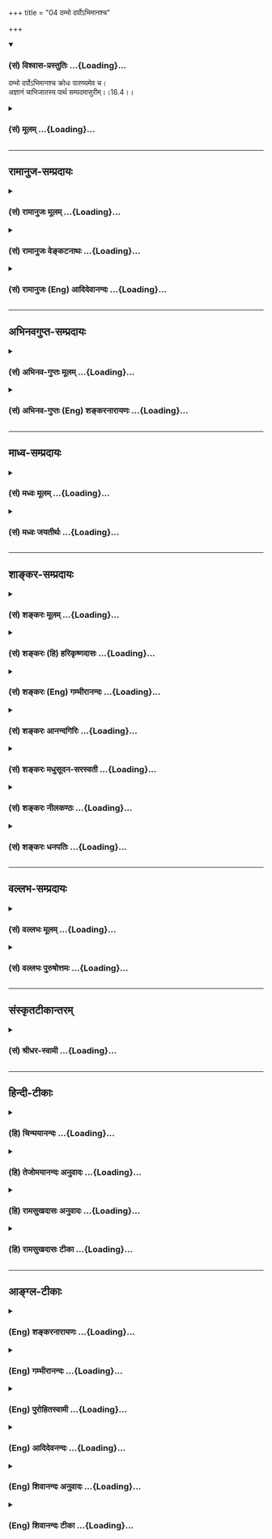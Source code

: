 +++
title = "04 दम्भो दर्पोऽभिमानश्च"

+++
<div class="js_include" newlevelforh1="3" title="(सं) विश्वास-प्रस्तुतिः" unfilled url="/purANam/mahAbhAratam/06-bhIShma-parva/02-bhagavad-gItA-parva/saMskRtam/vishvAsa-prastutiH/16_daivAsura-sampad-vib/04_dambho_darpo-bhim.md">
<details open><summary><h3>(सं) विश्वास-प्रस्तुतिः ...{Loading}...</h3></summary>

दम्भो दर्पोऽभिमानश्च क्रोधः पारुष्यमेव च।  
अज्ञानं चाभिजातस्य पार्थ सम्पदमासुरीम्।।16.4।।
</details>
</div>
<div class="js_include collapsed" newlevelforh1="3" title="(सं) मूलम्" unfilled url="/purANam/mahAbhAratam/06-bhIShma-parva/02-bhagavad-gItA-parva/saMskRtam/mUlam/16_daivAsura-sampad-vib/04_dambho_darpo-bhim.md">
<details><summary><h3>(सं) मूलम् ...{Loading}...</h3></summary>

दम्भो दर्पोऽभिमानश्च क्रोधः पारुष्यमेव च।  
अज्ञानं चाभिजातस्य पार्थ सम्पदमासुरीम्।।16.4।।
</details>
</div>


_________________
## रामानुज-सम्प्रदायः
<div class="js_include collapsed" newlevelforh1="3" title="(सं) रामानुजः मूलम्" unfilled url="/purANam/mahAbhAratam/06-bhIShma-parva/02-bhagavad-gItA-parva/saMskRtam/rAmAnujaH/mUlam/16_daivAsura-sampad-vib/04_dambho_darpo-bhim.md">
<details><summary><h3>(सं) रामानुजः मूलम् ...{Loading}...</h3></summary>

।।16.4।।**दम्भः** धार्मिकत्वख्यापनाय धर्मानुष्ठानम्। **दर्पः**
कृत्याकृत्याविवेककरो विषयानुभवनिमित्तो हर्षः। ,**अतिमानः** च
स्वविद्याभिजनाननुगुणोऽभिमानः। **क्रोधः** परपीडाफलचित्तविकारः।
**पारुष्यं** साधूनाम् उद्वेगकरः स्वभावः। **अज्ञानं**
परावरतत्त्वकृत्याकृत्याविवेकः। एते स्वभावाः **आसुरीं संपदम् अभिजातस्य
भवन्ति।** असुरा भगवदाज्ञातिवृत्तिशीलाः।

</details>
</div>
<div class="js_include collapsed" newlevelforh1="3" title="(सं) रामानुजः वेङ्कटनाथः" unfilled url="/purANam/mahAbhAratam/06-bhIShma-parva/02-bhagavad-gItA-parva/saMskRtam/rAmAnujaH/venkaTanAthaH/16_daivAsura-sampad-vib/04_dambho_darpo-bhim.md">
<details><summary><h3>(सं) रामानुजः वेङ्कटनाथः ...{Loading}...</h3></summary>

  
  
।।16.4।। दम्भो दर्पः इत्यादौ भवन्तीत्यनुषज्यते। धार्मिकत्वख्यापनायेति; न
तु भगवदाज्ञानुवृत्तिबुद्ध्येत्यर्थः। कृत्याकृत्याविवेककर इति
शास्त्रातिलङ्घनहेतुरिति भावः।
अतिमानशब्दोक्तगर्वापरपर्यायात्तत्कारणाभिमानाद्दर्पस्य
विशेषमाहविषयानुभवनिमित्त इति।
एतेनाचार्यभगवत्सन्दर्शनादिनिमित्तहर्षव्यवच्छेदः। अस्थान इति
पूर्वोक्तमत्रस्वविद्याभिजनाननुगुण इत्यनेन विवृतम्। विद्याभिजनग्रहणं
वीर्यादेरप्युपलक्षणम्। वयसः कर्मणोऽर्थस्य श्रुतस्याभिजनस्य च।
वेषावाग्वृत्ति(ग्बुद्धि)सारूप्यमाचरन्विचरेदिह \[मनुः4।18\]
इत्यस्योल्लङ्घनमिहाभिप्रेतम्। बाह्यकुदृष्टिषु चोरादिषु च वाक्पारुष्यं
दण्डपारुष्यं च नातीव दोष इत्यभिप्रायेणाह -- साधूनामुद्वेगकरः स्वभाव इति।
अतएव साधुबहिष्काराच्छास्त्रबहिष्कारोऽपि स्यादेवेत्यर्थः।
प्राप्तकालनिद्रादिरूपमनुपयुक्तविषयं चाज्ञानमासुराणामन्येषामपि
तुल्यमदोषश्च। तद्व्यवच्छिनत्ति -- परावरेति। ईदृशाज्ञानमूलमागमान्तरेषु
परावरतत्त्वव्यत्ययकल्पनं; वेदविरुद्धाचारपरिग्रहश्च।
पूर्वोक्तकतिपयगुणव्यतिरेकप्रदर्शनमिहोपलक्षणार्थम्। चकारेण
वाऽनुक्तसमस्तसमुच्चयः। आसुरीं सम्पदमभिव्यक्तुमाह --
भगवदाज्ञातिवृत्तिशीला इति। यान् प्रत्युच्यतेपश्यत्येनं जायमानं ब्रह्मा
रुद्रोऽथवा पुनः (लोकपितामहः) रजसा तमसा चैव मानसं समभिप्लुतम्
\[म.भा.12।348।77;78\] इतिविपरीतस्तथाऽऽसुरः \[वि.ध.109।74\] इति च।
प्रजापतिवाक्ये च देहात्माभिमानादिमूलत्रिवर्गमात्र निष्ठामधिकृत्योच्यते
असुराणां ह्येषोपनिषत् \[छा.उ.8।8।5\] इति। अत्र सम्पच्छब्दो
भगवदाज्ञातिलङ्घनरुचीनामभिप्रायेणोपलम्भाभिप्रायेण वा सम्पद्यत
इत्येतावन्मात्रविवक्षया वा ज्ञातव्यः।  
  

</details>
</div>
<div class="js_include collapsed" newlevelforh1="3" title="(सं) रामानुजः (Eng) आदिदेवानन्दः" unfilled url="/purANam/mahAbhAratam/06-bhIShma-parva/02-bhagavad-gItA-parva/saMskRtam/rAmAnujaH/english/AdidevAnandaH/16_daivAsura-sampad-vib/04_dambho_darpo-bhim.md">
<details><summary><h3>(सं) रामानुजः (Eng) आदिदेवानन्दः ...{Loading}...</h3></summary>

16.4 'Dambha or pomposity' is the practice of Dharma for earning a
reputation for righteousness. 'Arrogance' is the elation caused by the
pleasures of sense-objects and the conseent inability to discriminate
between what ought to be done and what ought not to be done.
'Self-conceit' is the estimation of oneself in a measure not warranted
by one's education and birth. 'Wrath' is the sense of antagonism causing
injury to others. 'Rudeness' is the nature of causing grief to Sadhus.
'Ignorance' is incapacity to discriminate between hight and low forms of
conduct and principles, and also between what ought to be done and what
ought not to be. These are the alities that are found in one born for a
demoniac destiny. Asuras are those who rel against the ;ndments of the
Lord.

</details>
</div>


_________________
## अभिनवगुप्त-सम्प्रदायः
<div class="js_include collapsed" newlevelforh1="3" title="(सं) अभिनव-गुप्तः मूलम्" unfilled url="/purANam/mahAbhAratam/06-bhIShma-parva/02-bhagavad-gItA-parva/saMskRtam/abhinava-guptaH/mUlam/16_daivAsura-sampad-vib/04_dambho_darpo-bhim.md">
<details><summary><h3>(सं) अभिनव-गुप्तः मूलम् ...{Loading}...</h3></summary>

।।16.1 -- 16.5।। एतद्बुद्ध्वा इत्युक्तम्। बोधश्च नाम श्रुतिमयज्ञानान्तरम्
+++(S श्रुत -- )+++ इदमित्थम् इत्येवंभूतयुक्तिचिन्ताभावनामयज्ञानोदेयेन +++(S;;N
चिन्तामयज्ञानोदयेन)+++ विचारविमर्शपरमर्शादिरूपेण
विजातीयन्यक्कारविरहिततद्भावनामयस्वभ्यस्ताकारविज्ञानलाभे सति भवति।
यद्वक्ष्यते +++(S तद्वक्ष्यते N तद्वक्ष्यति)+++ -- विमृश्यैतदशेषेण यथेच्छसी
तथा कुरु +++(XVIII; 63)+++ इति। तत्र श्रुतिमये ज्ञाने गुरुशास्त्रे एव
प्राधान्येन प्रभवतः युक्तिचिन्ताभावनामये तु विमर्शक्षमता असाधारणा
शिष्यगुणसंपत् ( -- रणशिष्य -- ) प्रधानभूता। अतः अर्जुनस्यास्त्येवासौ
इत्यभिप्रायेण वक्ष्यमाणं विमृश्यैतत् इति वाक्यं सविषयं कर्तुं
परिकरबन्धयोजनाभिप्रायेण आह भगवान् गुरुः अभयम् इत्यादि। आसुरभागसन्नविष्टा
तामसी किल अविद्या। सा प्रवृद्धया दिव्यांशग्राहित्या विद्यया बाध्यते (
प्रवृद्धाया -- विद्याया बध्यते) इति वस्तुस्वभाव एषः। त्वं च विद्यात्मानं
दिव्यमंशं सात्त्विकमभिप्रपन्नः तस्मादान्तरीं मोहलक्षणामविद्यां विहाय
बाह्याविद्यात्मशत्रुहननलक्षणं +++(S बाह्यविद्या)+++ शास्त्रीयव्यापारम्
अनुतिष्ठ इत्यध्यायारम्भः। तथाहि -- अभयमित्यादि पाण्डवेत्यन्तम्।
दिव्यांशस्य इमानि चिह्नानि तानि स्फुटमेवाभिलक्ष्यन्ते +++(S;
स्फुटमेवोपलक्ष्यन्ते)+++। दमः +++(S omits दमः)+++ इन्द्रियजयः। चापलं
पूर्वापरमविमृश्य यत् करणम्; तदभावः अचापलम्। तेजः आत्मनि उत्साहग्रहणेन
मितत्वापाकरणम्। दैवी संपदेषा। सा च तव विमोक्षाय; कामनापरिहारात्।
अतस्त्वं शोकं मा प्रापः -- यथा भ्रात्रादीन् हत्वा सुखं कथमश्नुवीय इति।
शिष्टं स्पष्टम्।

</details>
</div>
<div class="js_include collapsed" newlevelforh1="3" title="(सं) अभिनव-गुप्तः (Eng) शङ्करनारायणः" unfilled url="/purANam/mahAbhAratam/06-bhIShma-parva/02-bhagavad-gItA-parva/saMskRtam/abhinava-guptaH/english/shankaranArAyaNaH/16_daivAsura-sampad-vib/04_dambho_darpo-bhim.md">
<details><summary><h3>(सं) अभिनव-गुप्तः (Eng) शङ्करनारायणः ...{Loading}...</h3></summary>

16.4 See Coment under 16.5

</details>
</div>


_________________
## माध्व-सम्प्रदायः
<div class="js_include collapsed" newlevelforh1="3" title="(सं) मध्वः मूलम्" unfilled url="/purANam/mahAbhAratam/06-bhIShma-parva/02-bhagavad-gItA-parva/saMskRtam/madhvaH/mUlam/16_daivAsura-sampad-vib/04_dambho_darpo-bhim.md">
<details><summary><h3>(सं) मध्वः मूलम् ...{Loading}...</h3></summary>

।।16.4।। Sri Madhvacharya did not comment on this sloka.

</details>
</div>
<div class="js_include collapsed" newlevelforh1="3" title="(सं) मध्वः जयतीर्थः" unfilled url="/purANam/mahAbhAratam/06-bhIShma-parva/02-bhagavad-gItA-parva/saMskRtam/madhvaH/jayatIrthaH/16_daivAsura-sampad-vib/04_dambho_darpo-bhim.md">
<details><summary><h3>(सं) मध्वः जयतीर्थः ...{Loading}...</h3></summary>

।।16.4।। Sri Jayatirtha did not comment on this sloka.

</details>
</div>


_________________
## शाङ्कर-सम्प्रदायः
<div class="js_include collapsed" newlevelforh1="3" title="(सं) शङ्करः मूलम्" unfilled url="/purANam/mahAbhAratam/06-bhIShma-parva/02-bhagavad-gItA-parva/saMskRtam/shankaraH/mUlam/16_daivAsura-sampad-vib/04_dambho_darpo-bhim.md">
<details><summary><h3>(सं) शङ्करः मूलम् ...{Loading}...</h3></summary>

।।16.4।। --,**दम्भः** धर्मध्वजित्वम्। **दर्पः** विद्याधनस्वजनादिनिमित्तः
उत्सेकः। **अतिमानः** पूर्वोक्तः। **क्रोधश्च। पारुष्यमेव च** परुषवचनम् --
यथा काणम् चक्षुष्मान् विरूपम् रूपवान् हीनाभिजनम् उत्तमाभिजनः इत्यादि।
**अज्ञानं च** अविवेकज्ञानं कर्तव्याकर्तव्यादिविषयमिथ्याप्रत्ययः।
**अभिजातस्य पार्थ।** किम् अभिजातस्येति; आह -- संपदम् आसुरीम् असुराणां
**संपत्** आसुरी ताम् अभिजातस्य इत्यर्थः।। अनयोः संपदोः कार्यम् उच्यते --,

</details>
</div>
<div class="js_include collapsed" newlevelforh1="3" title="(सं) शङ्करः (हि) हरिकृष्णदासः" unfilled url="/purANam/mahAbhAratam/06-bhIShma-parva/02-bhagavad-gItA-parva/saMskRtam/shankaraH/hindI/harikRShNadAsaH/16_daivAsura-sampad-vib/04_dambho_darpo-bhim.md">
<details><summary><h3>(सं) शङ्करः (हि) हरिकृष्णदासः ...{Loading}...</h3></summary>

।।16.4।। अब आगे आसुरी सम्पत्ति कही जाती है --, दम्भ -- धर्मध्वजीपन; दर्प
-- धनपरिवार आदिके निमित्तसे होनेवाला गर्व; अतिमान -- पहले कही हुई
अपनेमें अतिशय पूज्य भावना तथा क्रोध और पारुष्य यानी कठोर वचन जैसे (
आक्षेपसे ) कानेको अच्छे नेत्रोंवाला; कुरूपको रूपवान् और हीन जातिवालेको
उत्तम जातिवाला बतलाना इत्यादि। अज्ञान अर्थात् अविवेक -- कर्तव्य और
अकर्तव्यादिके विषयमें उलटा निश्चय करना। हे पार्थ ये सब लक्षण; आसुरी
सम्पत्तिको ग्रहण करके उत्पन्न हुए मनुष्यके हैं; अर्थात् जो असुरोंकी
सम्पत्ति है उससे युक्त होकर उत्पन्न हुए मनुष्यके चिह्न हैं।  
  
,

</details>
</div>
<div class="js_include collapsed" newlevelforh1="3" title="(सं) शङ्करः (Eng) गम्भीरानन्दः" unfilled url="/purANam/mahAbhAratam/06-bhIShma-parva/02-bhagavad-gItA-parva/saMskRtam/shankaraH/english/gambhIrAnandaH/16_daivAsura-sampad-vib/04_dambho_darpo-bhim.md">
<details><summary><h3>(सं) शङ्करः (Eng) गम्भीरानन्दः ...{Loading}...</h3></summary>

16.4 O son of Prtha, dambhah, religious ostentation; darpah, pride
arising from wealth, relatives, etc.; atimanah, haughtiness, as
explained earlier; and krodhah, anger; eva ca, as also; parusyam,
redeness, using unkind words, e.g. to speak of a blind person as having
eyes, an ugly person as handsome, a lowly born man as born of
aristocracy, and so on; and ajnanam, ignorance, non-discriminating
knowledge, false conception regarding what ought to be and ought not to
be done; are (the attributes) abhijatasya, of one destined to
have;-destined for what; in answer the Lord says-asurim, demoniacal;
sampadam, nature. The conseences of these natures are being stated:

</details>
</div>
<div class="js_include collapsed" newlevelforh1="3" title="(सं) शङ्करः आनन्दगिरिः" unfilled url="/purANam/mahAbhAratam/06-bhIShma-parva/02-bhagavad-gItA-parva/saMskRtam/shankaraH/AnandagiriH/16_daivAsura-sampad-vib/04_dambho_darpo-bhim.md">
<details><summary><h3>(सं) शङ्करः आनन्दगिरिः ...{Loading}...</h3></summary>

।।16.4।। आदेयत्वेन दैवीं संपदमुक्त्वा हेयत्वेनासुरीं संपदमाह --
**अथेति।** उत्सेको मदो महदवधीरणाहेतुः;
आत्मन्युत्कृष्टत्वाध्यारोपोऽतिमानः; क्रोधस्तु कोपापरपर्यायः
स्वपरापकारप्रवृत्तिहेतुर्नेत्रादिविकारलिङ्गोऽन्तःकरणवृत्तिविशेषः। परुषो
निष्ठुरः प्रत्यक्षरूक्षवाक् तस्य भावः पारुष्यं। तदुदाहरति -- **यथेति।**
तामभिजातस्य दम्भादीन्यज्ञानान्तानि भवन्तीत्यनुषज्यते।

</details>
</div>
<div class="js_include collapsed" newlevelforh1="3" title="(सं) शङ्करः मधुसूदन-सरस्वती" unfilled url="/purANam/mahAbhAratam/06-bhIShma-parva/02-bhagavad-gItA-parva/saMskRtam/shankaraH/madhusUdana-sarasvatI/16_daivAsura-sampad-vib/04_dambho_darpo-bhim.md">
<details><summary><h3>(सं) शङ्करः मधुसूदन-सरस्वती ...{Loading}...</h3></summary>

।।16.4।। आदेयत्वे दैवीं संपदमुक्त्वेदानीं हेयत्वेनासुरीं संपदमेकेन
श्लोकेन संक्षिप्याह -- दम्भ इति। दम्भो धार्मिकतयात्मनः ख्यापनं तदेव
धर्मध्वजित्वम्। दर्पो धनस्वजनादिनिमित्तो महदवधीरणाहेतुर्गर्वविशेषः।
अतिमान आत्मन्यत्यन्तपूज्यत्वातिशयाध्यारोपःदेवाश्च वा असुराश्चोभये
प्राजापत्याः तं स्पृधिरे ततोऽसुरा अतिमानेनैव कस्मिन्नु वयं जुहुवामेति
स्वेष्वेवास्येषु जुह्वतश्चेरुस्तेऽतिमानेनैव पराबभूवुस्तस्मान्नातिमन्येत
पराभवस्य ह्येतन्मुखं यदतिमानः इति शतपथश्रुत्युक्तः। क्रोधः
स्वपरापकारप्रवृत्तिहेतुरभिज्वलनात्मकोऽन्तःकरणवृत्तिविशेषः। पारुष्यं
प्रत्यक्षरूक्षवदनशीलत्वम्। चकारोऽनुक्तानां भावभूतानां चापलादिदोषाणां
समुच्चयार्थः। अज्ञानं कर्तव्याकर्तव्यादिविषयविवेकाभावः।
चशब्दोऽनुक्तानामभावभूतानामधृत्यादिदोषाणां समुच्चयार्थः।
आसुरीमसुररमणहेतुभूतां रजस्तमोमयीं संपदमशुभवासनासन्ततिं शरीरारम्भकाले
पापकर्मभिरभिव्यक्तामभिलक्ष्य जातस्य कुपुरुषस्य दम्भाद्या अज्ञानान्ता
दोषा एव भवन्ति न त्वभयाद्या गुणा इत्यर्थः। हे पार्थेति
संबोधयन्विशुद्धमातृकत्वेन तदयोग्यत्वं सूचयति।

</details>
</div>
<div class="js_include collapsed" newlevelforh1="3" title="(सं) शङ्करः नीलकण्ठः" unfilled url="/purANam/mahAbhAratam/06-bhIShma-parva/02-bhagavad-gItA-parva/saMskRtam/shankaraH/nIlakaNThaH/16_daivAsura-sampad-vib/04_dambho_darpo-bhim.md">
<details><summary><h3>(सं) शङ्करः नीलकण्ठः ...{Loading}...</h3></summary>

।।16.4।। अथेदानीं रजस्तमोमयी आसुरीसंपदुच्यते -- **दम्भ इति।** दम्भो
धर्मध्वजित्वम्। दर्पः धनाभिजननिमित्त उत्सेकः। अभिमान आत्मनि
पूज्यताबुद्धिः। क्रोधः प्रसिद्धः। पारुष्यं निष्ठुरभाषणम्। अज्ञानं
अविवेकजनितो मिथ्याप्रत्ययः। एते आसुरीं संपदमभिलक्ष्य जातस्य भवन्ति हे
पार्थ।

</details>
</div>
<div class="js_include collapsed" newlevelforh1="3" title="(सं) शङ्करः धनपतिः" unfilled url="/purANam/mahAbhAratam/06-bhIShma-parva/02-bhagavad-gItA-parva/saMskRtam/shankaraH/dhanapatiH/16_daivAsura-sampad-vib/04_dambho_darpo-bhim.md">
<details><summary><h3>(सं) शङ्करः धनपतिः ...{Loading}...</h3></summary>

।।16.4।। उपादेयां दैवीं संपदमुक्त्वा हेयामासुरीं तामाह। तम्भः
धर्मत्वजित्वं धार्मिकतया आत्मनः ख्यापनम्। दर्पः
विद्यास्वाभिजनादिनिमित्तो महदवज्ञाहेतुरुत्सेको मदः।
आत्मन्युत्कृष्टत्वारोपोऽभिमानः। क्रोधः
परापकारप्रवृत्तिहेतुर्नेत्रादिविकारलिङ्गोऽन्तःकरणस्य वृत्तिविशेषः। परुषो
निष्ठुरः काणं चक्षुष्मानित्यादिप्रत्यक्षरुक्षवाक् परुषस्य भावः
संपदमभिलक्ष्य जातस्य तम्भादीन्यज्ञानान्तानि भवन्तीत्यनुषज्जते। पार्थेति
संबोधयन्नासुर्यां संपद्यन्तर्गतौ स्त्रीस्वभावौ शोकमोहौ मोक्षार्थिना
त्वयावश्यं परित्याज्याविति ध्वनयति।

</details>
</div>


_________________
## वल्लभ-सम्प्रदायः
<div class="js_include collapsed" newlevelforh1="3" title="(सं) वल्लभः मूलम्" unfilled url="/purANam/mahAbhAratam/06-bhIShma-parva/02-bhagavad-gItA-parva/saMskRtam/vallabhaH/mUlam/16_daivAsura-sampad-vib/04_dambho_darpo-bhim.md">
<details><summary><h3>(सं) वल्लभः मूलम् ...{Loading}...</h3></summary>

।।16.4।। आसुरीं सम्पदमाह -- दम्भ इति। दर्पः कामरूपः; अभिमानो लोभः। चकारैः
पूर्वप्रतियोगिनो गृह्यन्ते स्पष्टमन्यत्। एते षट् दोषाः स्वभावतः
पूर्वगुणवैरिण इति सर्वथा आसुरजीवस्य भवन्ति। भगवद्वचसि मायावादिनोऽसुराः
भगवद्वचोऽननुवर्त्तिस्वभावा एव; अतोऽसुरा मापृस्ष्टाःत्रयः प्राजापत्याः
৷৷. देवा मनुष्या असुराश्च \[बृ.उ.5।2।1\] इति बृहदारण्यके। पञ्चरात्रेऽपि
-- उत्पन्नास्त्रिविधा जीवा देवदानवमानवाः। तत्र देवा मुक्तियोग्या
मानुषेषूत्तमा अपि।। अधमा मानुषा ये तु मृतियोग्याः पुनः पुनः। अधर्मा
निरयायैव दानवास्तु तमोलयाः इत्युक्तम्। ये सम्भूतिमुपासते मायेत्यसुराः
इति श्रुतिष्वपि।

</details>
</div>
<div class="js_include collapsed" newlevelforh1="3" title="(सं) वल्लभः पुरुषोत्तमः" unfilled url="/purANam/mahAbhAratam/06-bhIShma-parva/02-bhagavad-gItA-parva/saMskRtam/vallabhaH/puruShottamaH/16_daivAsura-sampad-vib/04_dambho_darpo-bhim.md">
<details><summary><h3>(सं) वल्लभः पुरुषोत्तमः ...{Loading}...</h3></summary>

  
  
।।16.4।। एवं सलक्षणां दैवीं सम्पदमुक्त्वा आसुरीमाह -- दम्भ इति। दम्भो
धर्मध्वजित्वं अन्तस्तदभावेन बहिर्धर्मप्रकटनम्; दर्पो विद्यामदेन
स्वात्मविस्मरणेन सर्वोपमर्दतयाऽऽधिक्येन स्थितिः; क्रोधः
स्वबलाधिक्यभावनया निष्ठुरवाक्यतानिष्टचिन्तनं च; पारुष्यं कार्कश्यं
परदुःखानभिज्ञता। एवकारेण (न) क्वचिदपि कदाचिदप्यपारुष्यमिति ज्ञापितम्। च
पुनः अज्ञानं सर्वस्वरूपानभिज्ञता। आसुरीं सम्पदमभिजातस्य मदिच्छया
जातस्यैतानि लक्षणानि भवन्तीत्यर्थः।  
  

</details>
</div>


_________________
## संस्कृतटीकान्तरम्
<div class="js_include collapsed" newlevelforh1="3" title="(सं) श्रीधर-स्वामी" unfilled url="/purANam/mahAbhAratam/06-bhIShma-parva/02-bhagavad-gItA-parva/saMskRtam/shrIdhara-svAmI/16_daivAsura-sampad-vib/04_dambho_darpo-bhim.md">
<details><summary><h3>(सं) श्रीधर-स्वामी ...{Loading}...</h3></summary>

।।16.4।। आसुरीं संपदमाह **--** **दम्भ इति।** दम्भो धर्मध्वजित्वम्; दर्पो
धनविद्यादिनिमित्तश्चित्तस्योत्सेकः; अभिमानो व्याख्यातः; क्रोधः
प्रसिद्धः; पारुष्यं निष्ठुरत्वम्; अज्ञानमविवेकः; आसुरीमित्युपलक्षणम्।
असुराणां राक्षसानां च या संपत् तामासुरीमभिलक्ष्य जातस्यैतानि दम्भादीनि
भवन्तीत्यर्थः।

</details>
</div>


_________________
## हिन्दी-टीकाः
<div class="js_include collapsed" newlevelforh1="3" title="(हि) चिन्मयानन्दः" unfilled url="/purANam/mahAbhAratam/06-bhIShma-parva/02-bhagavad-gItA-parva/hindI/chinmayAnandaH/16_daivAsura-sampad-vib/04_dambho_darpo-bhim.md">
<details><summary><h3>(हि) चिन्मयानन्दः ...{Loading}...</h3></summary>

।।16.4।। केवल एक श्लोक की परिसीमा में ही जगत् के कुरूप व्यक्तित्व के
पुरुषों की कुरूपता का इतना बोधगम्य वर्णन इसके पूर्व कभी नहीं किया गया
था। आसुरी प्रवृत्तियों के प्रकार अनेक हैं; परन्तु यहाँ केवल कुछ मुख्य
दुर्गुणों का उल्लेख किया गया है; जिनके द्वारा हम उन समस्त आसुरी शक्तियों
को समझ सकते हैं; जो कभी भी मनुष्य के हृदय में व्यक्त होकर अपना विनाशकारी
प्रभाव दिखा सकती हैं। इन सबको जानने का लाभ यह होगा कि हम अपने हृदय से
अवांछित प्रवृत्तियों को दूर कर सकते हैं; और इस प्रकार हमें अपने विकास के
लिए एक महत् शक्ति उपलब्ध हो सकती है। दम्भ श्री शंकाराचार्य के अनुसार दम्भ
का अर्थ है वास्तव में अधार्मिक होते हुए भी स्वयं को धार्मिक व्यक्ति के
रूप में प्रकट करना। दूसरे शब्दों में; स्वयं को वस्तुस्थिति से अन्यथा
प्रकट करना दम्भ है। यह अत्यन्त निम्नस्तर का रूप है; जिसे पापी; दुराचारी
लोग धारण करते हैं। उनकी यह सतही साधुता और शुद्धता; धार्मिकता और
निष्कपटता वस्तुत अपने घातक उद्देश्यों और दुष्ट संकल्पों को आवृत करने के
आकर्षक आवरण हैं। दर्प धन; जन; यौवन; ज्ञान; सामाजिक प्रतिष्ठा इत्यादि का
अत्याधिक गर्व (दर्प) मनुष्य को एक असह्य प्रकार की उच्चता प्रदान करता है।
तत्पश्चात् वह मनुष्य जगत् की घटनाओं की ओर आत्मवंचक विपरीत ज्ञान के
माध्यम से देखता है और अपने ही काल्पनिक आत्मसम्मान के जगत् में रहता है।
फलत; इस दर्प के कारण; वह आन्तरिक शान्ति से वंचित रह जाता है। ऐसा मनुष्य
अपने ही समाज के लोगों के प्रेम से निष्कासित हो जाता है। दर्प युक्त पुरुष
जगत् में एकाकी रह जाता है। केवल काल्पनिक आत्मसम्मान और अपनी महानता के
स्वप्न ही उसके मित्र होते हैं। उसके वैभव को केवल वही स्वयं देख पाता है
और अन्य कोई नहीं। ऐसा पुरुष स्वाभाविक ही अभिमानी बन जाता है। क्रोध दम्भ;
दर्प और अभिमान से युक्त पुरुष जब यह पाता है कि लोगों की उसके विषय में जो
धारणायें हैं; वे उसकी अपनी धारणाओं से सर्वथा भिन्न हैं; तब उसका मन
विद्रोह कर उठता है; जो प्रत्येक वस्तु की ओर क्रोध के रूप में प्रकट होता
है। क्रोधावेश से अभिभूत ऐसे पुरुष के कर्मों और वाणी में लोगों को व्यग्र
कर देने वाली कठोरता (पारुष्य) और धृष्टता का होना अनिवार्य है। उपर्युक्त
दम्भ; दर्प आदि का एकमात्र कारण है आत्म अज्ञान। वह न स्वयं को जानता है और
न अपने आसपास की जगत् की संरचना को जानता है। परिणाम यह होता है कि वह यह
नहीं समझ पाता कि उसको जगत् के साथ किस प्रकार का सुखद सम्बन्ध रखना चाहिए।
सारांशत; वह नितान्त अहंकार केन्द्रित हो जाता है और वह चाहता है कि बाह्य
जगत् उसकी अपेक्षाओं और इच्छाओं के अनुकूल और अनुरूप रहे। इतना ही नहीं;
अपितु वह अपने कार्यक्षेत्र के कार्यकर्ताओं के लिए एक मूर्खतापूर्ण
आचारसंहिता प्रस्तुत करता है और अपेक्षा करता है कि वे ठीक उसी के अनुसार
व्यवहार करें। स्वयं के तथा जगत् के विषय में यह जो अज्ञान है; यही वह
गुप्त कारण है जिसके वशीभूत पुरुष समाज के विरुद्ध विद्रोह कर विक्षिप्त के
समान व्यवहार करता है। यह है आसुरी सम्पदा अर्थात् असुरों के गुण। इस श्लोक
में चित्रित आसुरी सम्पदा की पृष्ठभूमि में; पूर्व वर्णित दैवी सम्पदा अधिक
आकर्षक ढंग से उजागर होती है। अब; इन दोनों प्रकार की सम्पदाओं के कार्य
अर्थात् फल बताते हैं।

</details>
</div>
<div class="js_include collapsed" newlevelforh1="3" title="(हि) तेजोमयानन्दः अनुवादः" unfilled url="/purANam/mahAbhAratam/06-bhIShma-parva/02-bhagavad-gItA-parva/hindI/tejomayAnandaH/anuvAdaH/16_daivAsura-sampad-vib/04_dambho_darpo-bhim.md">
<details><summary><h3>(हि) तेजोमयानन्दः अनुवादः ...{Loading}...</h3></summary>

।।16.4।। हे पार्थ ! दम्भ, दर्प, अभिमान, क्रोध, कठोर वाणी (पारुष्य) और
अज्ञान यह सब आसुरी सम्पदा है।।

</details>
</div>
<div class="js_include collapsed" newlevelforh1="3" title="(हि) रामसुखदासः अनुवादः" unfilled url="/purANam/mahAbhAratam/06-bhIShma-parva/02-bhagavad-gItA-parva/hindI/rAmasukhadAsaH/anuvAdaH/16_daivAsura-sampad-vib/04_dambho_darpo-bhim.md">
<details><summary><h3>(हि) रामसुखदासः अनुवादः ...{Loading}...</h3></summary>

।।16.4।। हे पृथानन्दन ! दम्भ करना, घमण्ड करना, अभिमान करना, क्रोध करना,
कठोरता रखना और अविवेकका होना भी -- ये सभी आसुरीसम्पदाको प्राप्त हुए
मनुष्यके लक्षण हैं।

</details>
</div>
<div class="js_include collapsed" newlevelforh1="3" title="(हि) रामसुखदासः टीका" unfilled url="/purANam/mahAbhAratam/06-bhIShma-parva/02-bhagavad-gItA-parva/hindI/rAmasukhadAsaH/TIkA/16_daivAsura-sampad-vib/04_dambho_darpo-bhim.md">
<details><summary><h3>(हि) रामसुखदासः टीका ...{Loading}...</h3></summary>

।।16.4।।***व्याख्या --***  **दम्भः --** मान; बड़ाई; पूजा; ख्याति आदि
प्राप्त करनेके लिये; अपनी वैसी स्थिति न होनेपर भी वैसी स्थिति दिखानेका
नाम दम्भ है। यह दम्भ दो प्रकारसे होता है --,(1) **सद्गुणसदाचारोंको लेकर
--** अपनेको धर्मात्मा; साधक; विद्वान्; गुणवान् आदि प्रकट करना अर्थात्
अपनेमें वैसा आचरण न होनेपर भी अपनेमें श्रेष्ठ गुणोंको लेकर वैसा आचरण
दिखाना; थोड़ा होनेपर भी ज्यादा दिखाना; भोगी होनेपर भी अपनेको योगी दिखाना
आदि दिखावटी भावों और क्रियाओंका होना -- यह सद्गुणसदाचारोंको लेकर दम्भ
है।  
  
(2) **दुर्गुणदुराचारोंको लेकर --** जिसका आचरण; खानपान स्वाभाविक अशुद्ध
नहीं है; ऐसा व्यक्ति भी जिनके आचरण; खानपान अशुद्ध हैं -- ऐसे
दुर्गुणीदुराचारी लोगोंमें जाकर उनको राजी करके अपनी इज्जत जमानेके लिये;
मानआदर आदि प्राप्त करनेके लिये; अपने मनमें बुरा लगनेपर भी वैसा आचरण;
खानपान कर बैठता है -- यह दुर्गुणदुराचारोंको लेकर दम्भ है। तात्पर्य यह है
कि जब मनुष्य प्राण; शरीर; धन; सम्पत्ति; आदर; महिमा आदिको प्रधानता देने
लगता है; तब उसमें दम्भ आ जाता है।**दर्पः --** घमण्डका नाम दर्प है।
धनवैभव; जमीनजायदाद; मकानपरिवार आदि ममतावाली चीजोंको लेकर अपनेमें जो
बड़प्पनका अनुभव होता है; वह दर्प है। जैसे -- मेरे पास इतना धन है मेरा
इतना बड़ा परिवार है मेरा इतना राज्य है मेरे पास इतनी जमानजायदाद है मेरे
पीछे इतने आदमी हैं मेरी आवाजके पीछे इतने आदमी बोलते हैं मेरे पक्षमें
बहुत आदमी हैं धनसम्पत्तिवैभवमें मेरी बराबरी कौन कर सकता है मेरे पास
ऐसेऐसे पद हैं; अधिकार हैं संसारमें मेरा कितना यश; प्रतिष्ठा हो रही है
मेरे बहुत अनुयायी हैं मेरा सम्प्रदाय कितना ऊँचा है मेरे गुरुजी कितने
प्रभावशाली हैं आदिआदि।  
  
**अभिमानः --** अहंतावाली चीजोंको लेकर अर्थात् स्थूल; सूक्ष्म और
कारणशरीरको लेकर अपनेमें जो बड़प्पनका अनुभव होता है; उसका नाम अभिमान है
**(टिप्पणी प₀ 802.1)**। जैसे -- मैं जातिपाँतिमें कुलीन हूँ मैं
वर्णआश्रममें ऊँचा हूँ हमारी जातिमें हमारी प्रधानता है गाँवभरमें हमारी
बात चलती है अर्थात् हम जो कह देंगे; उसको सभी मानेंगे हम जिसको सहारा
देंगे; उस आदमीसे विरुद्ध चलनेमें सभी लोग भयभीत होंगे और हम जिसके विरोधी
होंगे; उसका साथ देनेमें भी सभी लोग भयभीत होंगे राजदरबारमें भी हमारा आदर
है; इसलिये हम जो कह देंगे; उसे कोई टालेगा नहीं हम न्यायअन्याय जो कुछ भी
करेंगे; उसको कोई टाल नहीं सकता; उसका कोई विरोध नहीं कर सकता मैं बड़ा
विद्वान् हूँ; मैं अणिमा; महिमा; गरिमा आदि सिद्धियोंको जानता हूँ; इसलिये
सारे संसारको उथलपुथल कर सकता हूँ; आदिआदि।**क्रोधः --** दूसरोंका अनिष्ट
करनेके लिये अन्तःकरणमें जो जलनात्मक वृत्ति पैदा होती है; उसका नाम,क्रोध
है। मनुष्यके स्वभावके विपरीत कोई काम करता है तो उसका अनिष्ट करनेके लिये
अन्तःकरणमें उत्तेजना होकर जो जलनात्मक वृत्ति पैदा होती है; वह क्रोध है।
क्रोध और क्षोभमें अन्तर है। बच्चा उद्दण्डता करता है; कहना नहीं मानता; तो
मातापिता उत्तेजनामें आकर उसको ताड़ना करते हैं -- यह उनका क्षोभ (हृदयकी
हलचल) है; क्रोध नहीं। कारण कि उनमें बच्चेका अनिष्ट करनेकी भावना होती ही
नहीं; प्रत्युत बच्चेके हितकी भावना होती है। परंतु यदि उत्तेजनामें आकर
दूसरेका अनिष्ट; अहित करके उसे दुःख देनेमें सुखका अनुभव होता है; तो यह
क्रोध है। आसुरी प्रकृतिवालोंमें यही क्रोध होता है। क्रोधके वशीभूत होकर
मनुष्य न करनेयोग्य काम भी कर बैठता है; जिसके फलस्वरूप स्वयं उसको
पश्चात्ताप करना पड़ता है। क्रोधी व्यक्ति उत्तेजनामें आकर दूसरोंका अपकार
तो करता है; पर क्रोधसे स्वयं उसका अपकार कम नहीं होता क्योंकि अपना अनिष्ट
किये बिना क्रोधी व्यक्ति दूसरेका अनिष्ट कर ही नहीं सकता। इसमें भी एक
मर्मकी बात है कि क्रोधी व्यक्ति जिसका अनिष्ट करता है; उसका किन्हीं
दुष्कर्मोंका जो फल भोगरूपसे आनेवाला है; वही होता है अर्थात् उसका कोई नया
अनिष्ट नहीं हो सकता परंतु क्रोधी व्यक्तिका दूसरेका अनिष्ट करनेकी भावनासे
और अनिष्ट करनेसे नया पापसंग्रह हो जायगा तथा उसका स्वभाव भी बिगड़ जायगा।
यह स्वभाव उसे नरकोंमें ले जानेका हेतु बन जायगा और वह जिस योनिमें जायगा;
वहीं उसे दुःख देगा।  
  
क्रोध स्वयंको ही जलाता है **(टिप्पणी प₀ 802.2)**। क्रोधी व्यक्तिकी
संसारमें अच्छी ख्याति नहीं होती; प्रत्युत निन्दा ही होती है। खास अपने
घरके आदमी भी क्रोधीसे डरते हैं। इसी अध्यायके इक्कीसवें श्लोकमें भगवान्ने
क्रोधको नरकोंका दरवाजा बताया है। जब मनष्यके स्वार्थ और अभिमानमें बाधा
पड़ती है; तब क्रोध पैदा होता है। फिर क्रोधसे सम्मोह; सम्मोहसे
स्मृतिविभ्रम; स्मृतिविभ्रमसे बुद्धिनाश और बुद्धिनाशसे मनुष्यका पतन हो
जाता है (गीता 2। 62 -- 63)।**पारुष्यम् --** कठोरताका नाम पारुष्य है। यह
कई प्रकारका होता है जैसे -- शरीरसे अकड़कर चलना; टेढ़े चलना -- यह शारीरिक
पारुष्य है। नेत्रोंसे टेढ़ामेढ़ा देखना -- यह नेत्रोंका पारुष्य है।
वाणीसे कठोर बोलना; जिससे दूसरे भयभीत हो जायँ -- यह वाणीका पारुष्य है।
दूसरोंपर आफत; संकट; दुःख आनेपर भी उनकी सहायता न करके राजी होना आदि जो
कठोर भाव होते हैं; यह हृदयका पारुष्य है। जो शरीर और प्राणोंके साथ एक हो
गये हैं; ऐसे मनुष्योंको यदि दूसरोंकी क्रिया; वाणी बुरी लगती है; तो उसके
बदलेमें वे उनको कठोर वचन सुनाते हैं; दुःख देते हैं और स्वयं राजी होकर
कहते हैं कि आपने देखा कि नहीं मैंने उसके साथ ऐसा कड़ा व्यवहार किया कि
उसके दाँत खट्टे कर दिये अब वह मेरे साथ बोल सकता है क्या यह सब व्यवहारका
पारुष्य है। स्वार्थबुद्धिकी अधिकता रहनेके कारण मनुष्य अपना मतलब सिद्ध
करनेके लिये; अपनी क्रियाओंसे दूसरोंको कष्ट होगा; उनपर कोई आफत आयेगी --
इन बातोंपर विचार ही नहीं कर सकता। हृदयमें कठोर भाव होनेसे वह केवल अपना
मतलब देखता है और उसके मन; वाणी; शरीर; बर्ताव आदि सब जगह कठोरता रहती है।
स्वार्थभावकी बहुत ज्यादा वृत्ति बढ़ती है; तो वह हिंसा आदि भी कर बैठता
है; जिससे उसके स्वभावमें स्वाभाविक ही क्रूरता आ जाती है। क्रूरता आनेपर
हृदयमें सौम्यता बिलकुल नहीं रहती। सौम्यता न रहनेसे उसके बर्तावमें;
लेनदेनमें स्वाभाविक ही कठोरता रहती है। इसलिये वह केवल दूसरोंसे रुपये
ऐँठने; दूसरोंको दुःख देने आदिमें लगा रहता है। इनके परिणाममें मुझे सुख
होगा या दुःख -- इसका वह विचार ही नहीं कर सकता।**अज्ञानम् --** यहाँ
अज्ञान नाम अविवेकका है। अविवेकी पुरुषोंको सत्असत्; सारअसार;
कर्तव्यअकर्तव्य आदिका बोध नहीं होता। कारण कि उनकी दृष्टि नाशवान्
पदार्थोंके भोग और संग्रहपर ही लगी रहती है। इसलिये (परिणामपर दृष्टि न
रहनेसे) वे यह सोच ही नहीं सकते कि ये नाशवान् पदार्थ कबतक हमारे साथ
रहेंगे और हम कबतक इनके साथ रहेंगे। पशुओंकी तरह केवल प्राणपोषणमें ही लगे
रहनेके कारण वे क्या कर्तव्य है और क्या अकर्तव्य है -- इन बातोंको नहीं
जान सकते और न जानना ही चाहते हैं।  
  
वे तात्कालिक संयोगजन्य सुखको ही सुख मानते हैं और शरीर तथा इन्द्रियोंके
प्रतिकूल संयोगको ही दुःख मानते हैं। इसलिये वे उद्योग तो सुखके लिये ही
करते हैं; पर परिणाममें उनको पहलेसे भी अधिक दुःख मिलता है **(टिप्पणी प₀
803.1)**। फिर भी उनको चेत नहीं होता कि इसका हमारे लिये नतीजा क्या होगा
वे तो मानबड़ाई; सुखआराम; धनसम्पत्ति आदिके प्रलोभनमें आकर न करनेलायक काम
भी करने लग जाते हैं; जिनका नतीजा उनके लिये तथा दुनियाके लिये भी बड़ा
अहितकारक होता है।  
  
**अभिजातस्य पार्थ सम्पदमासुरीम् --** हे पार्थ ये सब आसुरी सम्पत्ति
**(टिप्पणी प₀ 803.2)** को प्राप्त हुए मनुष्योंके लक्षण हैं। मरणधर्मी
शरीरके साथ एकता मानकर मैं कभी मरूँ नहीं सदा जीता रहूँ और सुख भोगता रहूँ
-- ऐसी इच्छावाले मनुष्यके अन्तःकरणमें ये लक्षण होते हैं। अठारहवें
अध्यायके चालीसवें श्लोकमें भगवान्ने कहा है कि कोई भी साधारण प्राणी
प्रकृतिके गुणोंके सम्बन्धसे सर्वथा रहित नहीं है। इससे सिद्ध होता है कि
प्रत्येक जीव परमात्माका अंश होते हुए भी प्रकृतिके साथ सम्बन्ध लेकर ही
पैदा होता है। प्रकृतिके साथ सम्बन्धका तात्पर्य है -- प्रकृतिके कार्य
शरीरमें मैंमेरे का सम्बन्ध (तादात्म्य) और पदार्थोंमें ममता; आसक्ति तथा
कामनाका होना। शरीरमें मैंमेरेका सम्बन्ध ही आसुरीसम्पत्तिका मूलभूत लक्षण
है। जिसका प्रकृतिके साथ मुख्यतासे सम्बन्ध है; उसीके लिये यहाँ कहा गया है
कि वह आसुरीसम्पत्तिको प्राप्त हुआ है। प्रकृतिके साथ सम्बन्ध जीवका अपना
माना हुआ है। अतः वह जब चाहे इस सम्बन्धका त्याग कर सकता है। कारण कि जीव
(आत्मा) चेतन तथा निर्विकार है और प्रकृति जड तथा प्रतिक्षण परिवर्तनशील
है; इसलिये चेतनका जडसे सम्बन्ध वास्तवमें है नहीं; केवल मान रखा है। इस
सम्बन्धको छोड़ते ही आसुरीसम्पत्ति सर्वथा मिट जाती है। इस प्रकार
मनुष्यमें आसुरीसम्पत्तिको मिटानेकी पूरी योग्यता है। तात्पर्य है कि आसुरी
सम्पत्तिको प्राप्त होते हुए भी वह प्रकृतिसे अपना सर्वथा सम्बन्धविच्छेद
करके आसुरीसम्पत्तिको मिटा सकता है। प्राणोंमें मनुष्यका ज्योंज्यों मोह
होता जाता है; त्योंहीत्यों आसुरीसम्पत्ति अधिक बढ़ती जाती है।
आसुरीसम्पत्तिके अत्यधिक बढ़नेपर मनुष्य अपने प्राणोंको रखनेके लिये और सुख
भोगनेके लिये दूसरोंका नुकसान भी कर देता है। इतना ही नहीं; दूसरोंकी हत्या
कर देनेमें भी वह नहीं हिचकता। मनुष्य जब अस्थायीको स्थायी मान लेता है; तब
आसुरीसम्पत्तिके दुर्गुणदुराचारोंके समूहकेसमूह उसमें आ जाते हैं। तात्पर्य
है कि असत्का सङ्ग होनेसे असत् आचरण; असत् भाव और दुर्गुण बिना बुलाये तथा
बिना उद्योग किये अपनेआप आते हैं; जो मनुष्यको परमात्मासे विमुख करके
अधोगतिमें ले जानेवाले हैं।  
  
***सम्बन्ध --***  अब भगवान् दैवी और आसुरी -- दोनों प्रकारकी
सम्पत्तियोंका फल बताते हैं।

</details>
</div>


_________________
## आङ्ग्ल-टीकाः
<div class="js_include collapsed" newlevelforh1="3" title="(Eng) शङ्करनारायणः" unfilled url="/purANam/mahAbhAratam/06-bhIShma-parva/02-bhagavad-gItA-parva/english/shankaranArAyaNaH/16_daivAsura-sampad-vib/04_dambho_darpo-bhim.md">
<details><summary><h3>(Eng) शङ्करनारायणः ...{Loading}...</h3></summary>

16.4. Ostentation, arrogance, pride, anger, and also harshness, and
ignorance, are in the person born for the demoniac wealth, O son of
Prtha !

</details>
</div>
<div class="js_include collapsed" newlevelforh1="3" title="(Eng) गम्भीरानन्दः" unfilled url="/purANam/mahAbhAratam/06-bhIShma-parva/02-bhagavad-gItA-parva/english/gambhIrAnandaH/16_daivAsura-sampad-vib/04_dambho_darpo-bhim.md">
<details><summary><h3>(Eng) गम्भीरानन्दः ...{Loading}...</h3></summary>

16.4 O son of Prtha, (the attributes) of one destined to have the
demoniacal nature are religious ostentation, pride and haughtiness,
\[Another reading is abhimanah, self-conceit.-Tr.\], anger as also
rudeness and ignorance.

</details>
</div>
<div class="js_include collapsed" newlevelforh1="3" title="(Eng) पुरोहितस्वामी" unfilled url="/purANam/mahAbhAratam/06-bhIShma-parva/02-bhagavad-gItA-parva/english/purohitasvAmI/16_daivAsura-sampad-vib/04_dambho_darpo-bhim.md">
<details><summary><h3>(Eng) पुरोहितस्वामी ...{Loading}...</h3></summary>

16.4 Hypocrisy, pride, insolence, cruelty, ignorance belong to him who
is born of the godless qualities.

</details>
</div>
<div class="js_include collapsed" newlevelforh1="3" title="(Eng) आदिदेवनन्दः" unfilled url="/purANam/mahAbhAratam/06-bhIShma-parva/02-bhagavad-gItA-parva/english/AdidevanandaH/16_daivAsura-sampad-vib/04_dambho_darpo-bhim.md">
<details><summary><h3>(Eng) आदिदेवनन्दः ...{Loading}...</h3></summary>

16.4 Pomposity, arrogance, self-conceit, wrath, rudeness and ignorance -
these, O Arjuna, belong to him who is born to a demoniac destiny.

</details>
</div>
<div class="js_include collapsed" newlevelforh1="3" title="(Eng) शिवानन्दः अनुवादः" unfilled url="/purANam/mahAbhAratam/06-bhIShma-parva/02-bhagavad-gItA-parva/english/shivAnandaH/anuvAdaH/16_daivAsura-sampad-vib/04_dambho_darpo-bhim.md">
<details><summary><h3>(Eng) शिवानन्दः अनुवादः ...{Loading}...</h3></summary>

16.4 Hypocrisy, arrogance and self-conceit, anger and also harshness and
ignorance, belong to one who is born for a demoniacal state, O Partha
(Arjuna).

</details>
</div>
<div class="js_include collapsed" newlevelforh1="3" title="(Eng) शिवानन्दः टीका" unfilled url="/purANam/mahAbhAratam/06-bhIShma-parva/02-bhagavad-gItA-parva/english/shivAnandaH/TIkA/16_daivAsura-sampad-vib/04_dambho_darpo-bhim.md">
<details><summary><h3>(Eng) शिवानन्दः टीका ...{Loading}...</h3></summary>

16.4 दम्भः hypocrisy; दर्पः arrogance; अभिमानः selfconceit; च and;
क्रोधः wrath; पारुष्यम् harshness; एव even; च and; अज्ञानम् ignorance; च
and; अभिजातस्य to the one born for; पार्थ O Partha; सम्पदम्
state;,आसुरीम् demoniacal.Commentary Dambha Hypocrisy. To pretend to be
what one is not; to pretend to be religious and pious. It consists of
bragging of ones own greatness. Religious hypocrisy is the worst form of
hypocrisy. Hypocrisy is a mixture of deceit and falsehood. Those who
boast about their own merits will get demerit only.Darpa Arrogance.
Pride of learning; wealth; high connection; etc. An arrogant man cannot
endure to see his fellowmen happy. He is more and more enraged at the
fortune of his fellowmen in the matter of learning; happiness and
prosperity.Parushyam (in speech) To speak of the blind as having
lotuslike eyes; of the ugly as beautiful; of a man of low birth as one
of high birth and so on; usually with an ulterior; selfish or evil
motive.Ajnanam Ignorance; misconception of ones duties. An ignorant man
is blind as to what should be done and what should not be done. There is
absence of discrimination. Just as a child will put anything it gets in
its hands into its mouth; whether it is clean or dirty; so also is the
condition of the ignorant man who is not able to discriminate between
the Real and the unreal; the good and the evil; virtue and vice. He is
on the path of destruction. He does not know the road that leads to
Moskha or liberation. He is drowned in the ocean of this worldly
existence.These are the six demonical alities. These evil alities
constitute the satanic or demonical wealth. They are obstacles on the
path of liberation.By addressing Arjuna as Partha; Lord Krishna implies
that Arjuna has no demonical alities in him as he is born in a noble
family and is the son of Pritha.People of Asuric nature have no faith.
They dispute every doctrine. They deny the existence of God. They deny
the cycle of the worldprocess; the Vedas and the laws of ethics. Sensual
indulgence is their goal. They rob people and take away their neighbours
wives. They kill people ruthlessly. They do not believe in reincarnation
and in the other world. They have no idea of right conduct; purity and
selfrestraint.Asuras are those persons who have waged war and who still
wage war with the gods in heaven. Those who are endowed with Asuric
tendencies or evil alities are Asuras or demons. They exist in abundance
in this iron age. Kamsa was an Asura. Hiranyakasipu was an Asura.Even a
man of university alitifactions and titles is a veritable Asura if he is
endowed with evil tendencies or Asubha Vasanas.Esoterically; the war
between the Asuras and the gods is the internal fight that is ever going
on between the pure and the impure tendencies in man; between Sattva and
RajasTamas.

</details>
</div>
